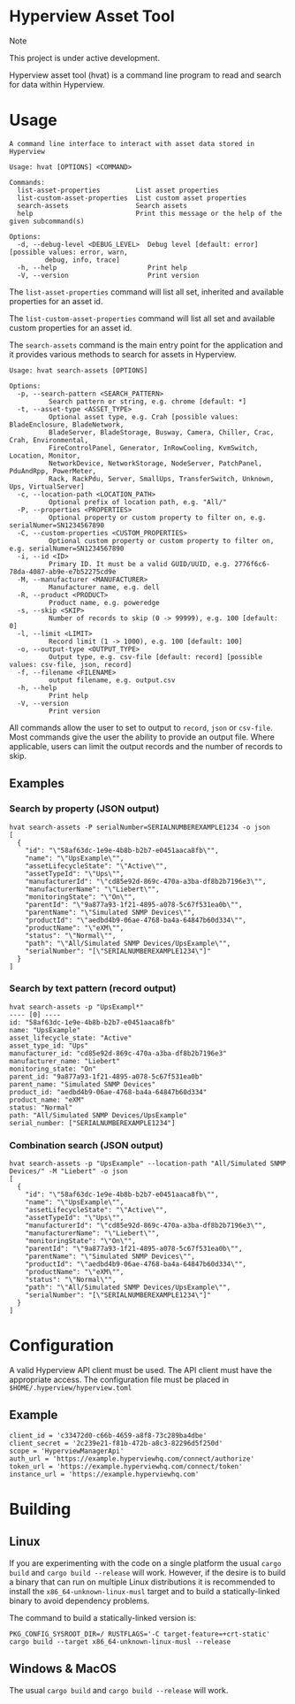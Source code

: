 # Hyperview Asset Tool

> [!NOTE]  
> This project is under active development. 

Hyperview asset tool (hvat) is a command line program to read and search for data within Hyperview.

# Usage

```console
A command line interface to interact with asset data stored in Hyperview

Usage: hvat [OPTIONS] <COMMAND>

Commands:
  list-asset-properties         List asset properties
  list-custom-asset-properties  List custom asset properties
  search-assets                 Search assets
  help                          Print this message or the help of the given subcommand(s)

Options:
  -d, --debug-level <DEBUG_LEVEL>  Debug level [default: error] [possible values: error, warn,
         debug, info, trace]
  -h, --help                       Print help
  -V, --version                    Print version
```

The `list-asset-properties` command will list all set, inherited and available properties for an asset id. 

The `list-custom-asset-properties` command will list all set and available custom properties for an asset id.

The `search-assets` command is the main entry point for the application and it provides various methods to search for
assets in Hyperview.

```console
Usage: hvat search-assets [OPTIONS]

Options:
  -p, --search-pattern <SEARCH_PATTERN>
          Search pattern or string, e.g. chrome [default: *]
  -t, --asset-type <ASSET_TYPE>
          Optional asset type, e.g. Crah [possible values: BladeEnclosure, BladeNetwork,
          BladeServer, BladeStorage, Busway, Camera, Chiller, Crac, Crah, Environmental,
          FireControlPanel, Generator, InRowCooling, KvmSwitch, Location, Monitor,
          NetworkDevice, NetworkStorage, NodeServer, PatchPanel, PduAndRpp, PowerMeter,
          Rack, RackPdu, Server, SmallUps, TransferSwitch, Unknown, Ups, VirtualServer]
  -c, --location-path <LOCATION_PATH>
          Optional prefix of location path, e.g. "All/"
  -P, --properties <PROPERTIES>
          Optional property or custom property to filter on, e.g. serialNumer=SN1234567890
  -C, --custom-properties <CUSTOM_PROPERTIES>
          Optional custom property or custom property to filter on, e.g. serialNumer=SN1234567890
  -i, --id <ID>
          Primary ID. It must be a valid GUID/UUID, e.g. 2776f6c6-78da-4087-ab9e-e7b52275cd9e
  -M, --manufacturer <MANUFACTURER>
          Manufacturer name, e.g. dell
  -R, --product <PRODUCT>
          Product name, e.g. poweredge
  -s, --skip <SKIP>
          Number of records to skip (0 -> 99999), e.g. 100 [default: 0]
  -l, --limit <LIMIT>
          Record limit (1 -> 1000), e.g. 100 [default: 100]
  -o, --output-type <OUTPUT_TYPE>
          Output type, e.g. csv-file [default: record] [possible values: csv-file, json, record]
  -f, --filename <FILENAME>
          output filename, e.g. output.csv
  -h, --help
          Print help
  -V, --version
          Print version
```

All commands allow the user to set to output to `record`, `json` or `csv-file`. Most commands give the user the ability to provide an output file. Where applicable, users can limit the output records and the number of records to skip. 

## Examples

### Search by property (JSON output)

```console
hvat search-assets -P serialNumber=SERIALNUMBEREXAMPLE1234 -o json
[
  {
    "id": "\"58af63dc-1e9e-4b8b-b2b7-e0451aaca8fb\"",
    "name": "\"UpsExample\"",
    "assetLifecycleState": "\"Active\"",
    "assetTypeId": "\"Ups\"",
    "manufacturerId": "\"cd85e92d-869c-470a-a3ba-df8b2b7196e3\"",
    "manufacturerName": "\"Liebert\"",
    "monitoringState": "\"On\"",
    "parentId": "\"9a877a93-1f21-4895-a078-5c67f531ea0b\"",
    "parentName": "\"Simulated SNMP Devices\"",
    "productId": "\"aedbd4b9-06ae-4768-ba4a-64847b60d334\"",
    "productName": "\"eXM\"",
    "status": "\"Normal\"",
    "path": "\"All/Simulated SNMP Devices/UpsExample\"",
    "serialNumber": "[\"SERIALNUMBEREXAMPLE1234\"]"
  }
]

```

### Search by text pattern (record output)

```console
hvat search-assets -p "UpsExampl*"
---- [0] ----
id: "58af63dc-1e9e-4b8b-b2b7-e0451aaca8fb"
name: "UpsExample"
asset_lifecycle_state: "Active"
asset_type_id: "Ups"
manufacturer_id: "cd85e92d-869c-470a-a3ba-df8b2b7196e3"
manufacturer_name: "Liebert"
monitoring_state: "On"
parent_id: "9a877a93-1f21-4895-a078-5c67f531ea0b"
parent_name: "Simulated SNMP Devices"
product_id: "aedbd4b9-06ae-4768-ba4a-64847b60d334"
product_name: "eXM"
status: "Normal"
path: "All/Simulated SNMP Devices/UpsExample"
serial_number: ["SERIALNUMBEREXAMPLE1234"]
```

### Combination search (JSON output)

```console
hvat search-assets -p "UpsExample" --location-path "All/Simulated SNMP Devices/" -M "Liebert" -o json
[
  {
    "id": "\"58af63dc-1e9e-4b8b-b2b7-e0451aaca8fb\"",
    "name": "\"UpsExample\"",
    "assetLifecycleState": "\"Active\"",
    "assetTypeId": "\"Ups\"",
    "manufacturerId": "\"cd85e92d-869c-470a-a3ba-df8b2b7196e3\"",
    "manufacturerName": "\"Liebert\"",
    "monitoringState": "\"On\"",
    "parentId": "\"9a877a93-1f21-4895-a078-5c67f531ea0b\"",
    "parentName": "\"Simulated SNMP Devices\"",
    "productId": "\"aedbd4b9-06ae-4768-ba4a-64847b60d334\"",
    "productName": "\"eXM\"",
    "status": "\"Normal\"",
    "path": "\"All/Simulated SNMP Devices/UpsExample\"",
    "serialNumber": "[\"SERIALNUMBEREXAMPLE1234\"]"
  }
]
```

# Configuration
A valid Hyperview API client must be used. The API client must have the appropriate access. The configuration file must be placed in `$HOME/.hyperview/hyperview.toml`

## Example

```console
client_id = 'c33472d0-c66b-4659-a8f8-73c289ba4dbe'
client_secret = '2c239e21-f81b-472b-a8c3-82296d5f250d'
scope = 'HyperviewManagerApi'
auth_url = 'https://example.hyperviewhq.com/connect/authorize'
token_url = 'https://example.hyperviewhq.com/connect/token'
instance_url = 'https://example.hyperviewhq.com'
```

# Building

## Linux
If you are experimenting with the code on a single platform the usual `cargo build` and `cargo build --release` will work. However, if the desire is to build a binary that can run on multiple Linux distributions it is recommended to install the `x86_64-unknown-linux-musl` target and to build a statically-linked binary to avoid dependency problems. 

The command to build a statically-linked version is:

```console
PKG_CONFIG_SYSROOT_DIR=/ RUSTFLAGS='-C target-feature=+crt-static' cargo build --target x86_64-unknown-linux-musl --release
```

## Windows & MacOS
The usual `cargo build` and `cargo build --release` will work. 
